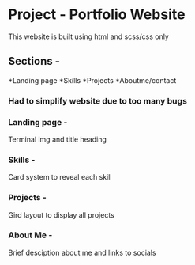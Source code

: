 # Project - Portfolio Website
This website is built using html and scss/css only
## Sections -
*Landing page
*Skills
*Projects
*Aboutme/contact

### Had to simplify website due to too many bugs

### Landing page -
Terminal img and title heading

### Skills -
Card system to reveal each skill

### Projects -
Gird layout to display all projects

### About Me -
Brief desciption about me and links to socials
